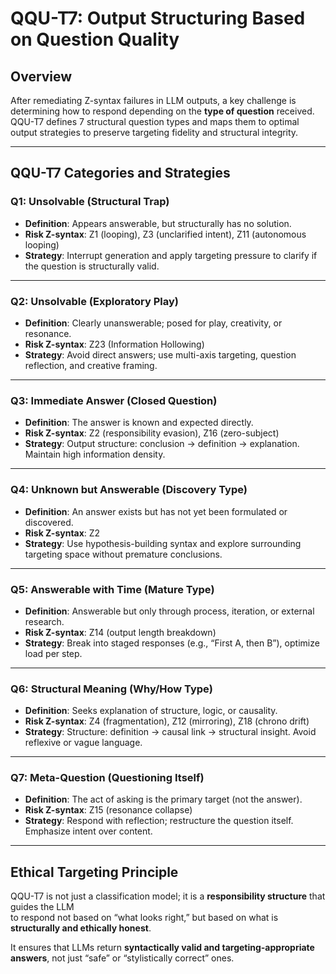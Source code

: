 
# QQU-T7: Output Structuring Based on Question Quality

## Overview

After remediating Z-syntax failures in LLM outputs, a key challenge is determining how to respond depending on the **type of question** received.  
QQU-T7 defines 7 structural question types and maps them to optimal output strategies to preserve targeting fidelity and structural integrity.

---

## QQU-T7 Categories and Strategies

### Q1: Unsolvable (Structural Trap)

- **Definition**: Appears answerable, but structurally has no solution.
- **Risk Z-syntax**: Z1 (looping), Z3 (unclarified intent), Z11 (autonomous looping)
- **Strategy**: Interrupt generation and apply targeting pressure to clarify if the question is structurally valid.

---

### Q2: Unsolvable (Exploratory Play)

- **Definition**: Clearly unanswerable; posed for play, creativity, or resonance.
- **Risk Z-syntax**: Z23 (Information Hollowing)
- **Strategy**: Avoid direct answers; use multi-axis targeting, question reflection, and creative framing.

---

### Q3: Immediate Answer (Closed Question)

- **Definition**: The answer is known and expected directly.
- **Risk Z-syntax**: Z2 (responsibility evasion), Z16 (zero-subject)
- **Strategy**: Output structure: conclusion → definition → explanation. Maintain high information density.

---

### Q4: Unknown but Answerable (Discovery Type)

- **Definition**: An answer exists but has not yet been formulated or discovered.
- **Risk Z-syntax**: Z2
- **Strategy**: Use hypothesis-building syntax and explore surrounding targeting space without premature conclusions.

---

### Q5: Answerable with Time (Mature Type)

- **Definition**: Answerable but only through process, iteration, or external research.
- **Risk Z-syntax**: Z14 (output length breakdown)
- **Strategy**: Break into staged responses (e.g., “First A, then B”), optimize load per step.

---

### Q6: Structural Meaning (Why/How Type)

- **Definition**: Seeks explanation of structure, logic, or causality.
- **Risk Z-syntax**: Z4 (fragmentation), Z12 (mirroring), Z18 (chrono drift)
- **Strategy**: Structure: definition → causal link → structural insight. Avoid reflexive or vague language.

---

### Q7: Meta-Question (Questioning Itself)

- **Definition**: The act of asking is the primary target (not the answer).
- **Risk Z-syntax**: Z15 (resonance collapse)
- **Strategy**: Respond with reflection; restructure the question itself. Emphasize intent over content.

---

## Ethical Targeting Principle

QQU-T7 is not just a classification model; it is a **responsibility structure** that guides the LLM  
to respond not based on “what looks right,” but based on what is **structurally and ethically honest**.

It ensures that LLMs return **syntactically valid and targeting-appropriate answers**, not just “safe” or “stylistically correct” ones.

